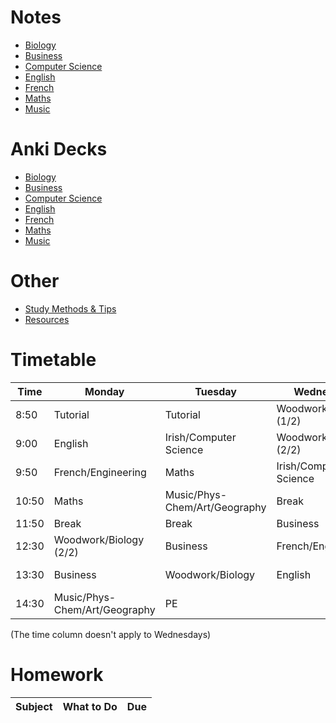 # Notes
- [Biology](subjects/biology/biology.md)
- [Business](subjects/business/business.md)
- [Computer Science](subjects/computer-science/computer-science.md)
- [English](subjects/english/english.md)
- [French](subjects/french/french.md)
- [Maths](subjects/maths/maths.md)
- [Music](subjects/music/music.md)

# Anki Decks
- [Biology](anki/biology.apkg)
- [Business](anki/business.apkg)
- [Computer Science](anki/computer-science.apkg)
- [English](anki/english.apkg)
- [French](anki/french.apkg)
- [Maths](anki/maths.apkg)
- [Music](anki/music.apkg)

# Other
- [Study Methods & Tips](other/study.md)
- [Resources](other/resources.md)

# Timetable

| Time | Monday | Tuesday | Wednesday | Thursday | Friday |
| --- | --- | --- | --- | --- | --- |
| 8:50 | Tutorial | Tutorial | Woodwork/Biology (1/2) | Tutorial | Tutorial |
| 9:00 | English | Irish/Computer Science | Woodwork/Biology (2/2) | Maths | English |
| 9:50 | French/Engineering | Maths | Irish/Computer Science | Music/Phys-Chem/Art/Geography | Irish/Computer Science |
| 10:50 | Maths | Music/Phys-Chem/Art/Geography | Break | English | Maths |
| 11:50 | Break | Break | Business | Break | Break |
| 12:30 | Woodwork/Biology (2/2) | Business | French/Engineering | Irish/Computer Science | Business |
| 13:30 | Business | Woodwork/Biology | English | Relation & Sexual Education | French/Engineering |
| 14:30 | Music/Phys-Chem/Art/Geography | PE || French/Engineering | Music/Phys-Chem/Art/Geography |

(The time column doesn't apply to Wednesdays)

# Homework

| Subject | What to Do | Due |
|-|-|-|
